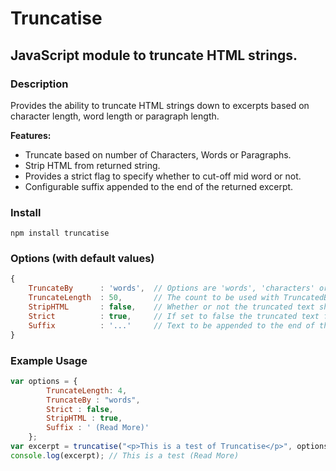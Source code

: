 # Truncatise
## JavaScript module to truncate HTML strings.

### Description
Provides the ability to truncate HTML strings down to excerpts based on character length, word length or paragraph length.

**Features:**
*	Truncate based on number of Characters, Words or Paragraphs.
*	Strip HTML from returned string.
*	Provides a strict flag to specify whether to cut-off mid word or not.
*	Configurable suffix appended to the end of the returned excerpt.

### Install
	npm install truncatise

### Options (with default values)

```javascript
{
	TruncateBy 		: 'words',  // Options are 'words', 'characters' or 'paragraphs'
	TruncateLength	: 50,    	// The count to be used with TruncatedBy
    StripHTML		: false,    // Whether or not the truncated text should contain HTML tags
    Strict 			: true,     // If set to false the truncated text finish at the end of the word
    Suffix 			: '...'     // Text to be appended to the end of the truncated text
}
```

### Example Usage

```javascript
var options = {
		TruncateLength: 4, 
		TruncateBy : "words", 
		Strict : false, 
		StripHTML : true, 
		Suffix : ' (Read More)'
	};
var excerpt = truncatise("<p>This is a test of Truncatise</p>", options);
console.log(excerpt); // This is a test (Read More)

```